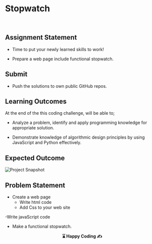# Stopwatch


<br>


## Assignment Statement

- Time to put your newly learned skills to work!


- Prepare a web page include functional stopwatch.


## Submit

- Push the solutions to own public GitHub repos.

## Learning Outcomes

At the end of the this coding challenge, will be able to;

- Analyze a problem, identify and apply programming knowledge for appropriate solution.

- Demonstrate knowledge of algorithmic design principles by using JavaScript and Python effectively.

## Expected Outcome

![Project Snapshot](./stopwatch.gif)


## Problem Statement

- Create a web page
  - Write html code
  - Add Css to your web site

-Write javaScript code
  - Make a functional stopwatch.

<p align="center"><strong> ⌛ Happy Coding  ✍ </strong></p>